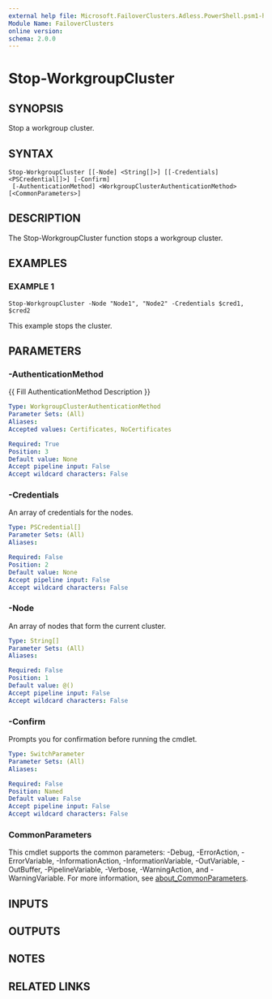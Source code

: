 ```yaml
---
external help file: Microsoft.FailoverClusters.Adless.PowerShell.psm1-help.xml
Module Name: FailoverClusters
online version:
schema: 2.0.0
---
```


# Stop-WorkgroupCluster

## SYNOPSIS
Stop a workgroup cluster.

## SYNTAX

```
Stop-WorkgroupCluster [[-Node] <String[]>] [[-Credentials] <PSCredential[]>] [-Confirm]
 [-AuthenticationMethod] <WorkgroupClusterAuthenticationMethod> [<CommonParameters>]
```

## DESCRIPTION
The Stop-WorkgroupCluster function stops a workgroup cluster.

## EXAMPLES

### EXAMPLE 1
```
Stop-WorkgroupCluster -Node "Node1", "Node2" -Credentials $cred1, $cred2
```

This example stops the cluster.

## PARAMETERS

### -AuthenticationMethod
{{ Fill AuthenticationMethod Description }}

```yaml
Type: WorkgroupClusterAuthenticationMethod
Parameter Sets: (All)
Aliases:
Accepted values: Certificates, NoCertificates

Required: True
Position: 3
Default value: None
Accept pipeline input: False
Accept wildcard characters: False
```

### -Credentials
An array of credentials for the nodes.

```yaml
Type: PSCredential[]
Parameter Sets: (All)
Aliases:

Required: False
Position: 2
Default value: None
Accept pipeline input: False
Accept wildcard characters: False
```

### -Node
An array of nodes that form the current cluster.

```yaml
Type: String[]
Parameter Sets: (All)
Aliases:

Required: False
Position: 1
Default value: @()
Accept pipeline input: False
Accept wildcard characters: False
```

### -Confirm
Prompts you for confirmation before running the cmdlet.

```yaml
Type: SwitchParameter
Parameter Sets: (All)
Aliases:

Required: False
Position: Named
Default value: False
Accept pipeline input: False
Accept wildcard characters: False
```

### CommonParameters
This cmdlet supports the common parameters: -Debug, -ErrorAction, -ErrorVariable, -InformationAction, -InformationVariable, -OutVariable, -OutBuffer, -PipelineVariable, -Verbose, -WarningAction, and -WarningVariable. For more information, see [about_CommonParameters](http://go.microsoft.com/fwlink/?LinkID=113216).

## INPUTS

## OUTPUTS

## NOTES

## RELATED LINKS

